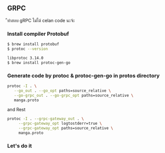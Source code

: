 ## GRPC

ืทำสอบ gRPC ไม่ได้ celan code นะจ้ะ

### Install compiler Protobuf

```bash
$ brew install protobuf
$ protoc --version

libprotoc 3.14.0
$ brew install protoc-gen-go
```

### Generate code by protoc & protoc-gen-go in protos directory

```bash
protoc -I . \
   --go_out . --go_opt paths=source_relative \
   --go-grpc_out . --go-grpc_opt paths=source_relative \
   manga.proto
```

and Rest

```bash
protoc -I . --grpc-gateway_out . \
     --grpc-gateway_opt logtostderr=true \
     --grpc-gateway_opt paths=source_relative \
     manga.proto
```

### Let's do it

